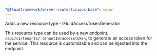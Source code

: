 ```yaml
---
"@fluidframework/server-routerlicious-base": minor
---
```


Adds a new resource type - IFluidAccessTokenGenerator

This resource type can be used by a new endpoint, `/api/v1/tenants/:tenantId/accesstoken`, to generate an access token for the service. This resource is customizable and can be injected into the endpoint.
